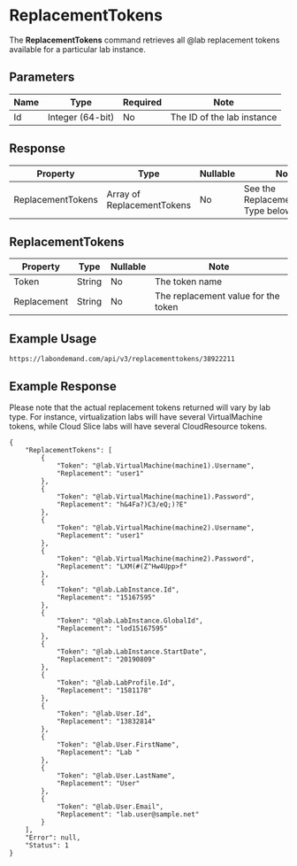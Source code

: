 # ReplacementTokens

The **ReplacementTokens** command retrieves all @lab replacement tokens available for a particular lab instance.

## Parameters

|Name|Type|Required|Note|
|--- |--- |--- |--- |
| Id | Integer (64-bit) | No | The ID of the lab instance|

## Response

|Property|Type|Nullable|Note
|--- |--- |--- |--- |
|ReplacementTokens|Array of ReplacementTokens|No|See the ReplacementTokens Type below|

## ReplacementTokens

|Property|Type|Nullable|Note
|--- |--- |--- |--- |
|Token|String|No|The token name|
|Replacement|String|No|The replacement value for the token|

## Example Usage

```
https://labondemand.com/api/v3/replacementtokens/38922211
```

## Example Response

Please note that the actual replacement tokens returned will vary by lab type. For instance, virtualization labs will have several VirtualMachine tokens, while Cloud Slice labs will have several CloudResource tokens.

```linenums
{
    "ReplacementTokens": [
        {
            "Token": "@lab.VirtualMachine(machine1).Username",
            "Replacement": "user1"
        },
        {
            "Token": "@lab.VirtualMachine(machine1).Password",
            "Replacement": "h&4Fa?)C3/eQ;)?E"
        },
        {
            "Token": "@lab.VirtualMachine(machine2).Username",
            "Replacement": "user1"
        },
        {
            "Token": "@lab.VirtualMachine(machine2).Password",
            "Replacement": "LXM(#(Z^Hw4Upp>f"
        },
        {
            "Token": "@lab.LabInstance.Id",
            "Replacement": "15167595"
        },
        {
            "Token": "@lab.LabInstance.GlobalId",
            "Replacement": "lod15167595"
        },
        {
            "Token": "@lab.LabInstance.StartDate",
            "Replacement": "20190809"
        },
        {
            "Token": "@lab.LabProfile.Id",
            "Replacement": "1581178"
        },
        {
            "Token": "@lab.User.Id",
            "Replacement": "13832814"
        },
        {
            "Token": "@lab.User.FirstName",
            "Replacement": "Lab "
        },
        {
            "Token": "@lab.User.LastName",
            "Replacement": "User"
        },
        {
            "Token": "@lab.User.Email",
            "Replacement": "lab.user@sample.net"
        }
    ],
    "Error": null,
    "Status": 1
}
```
